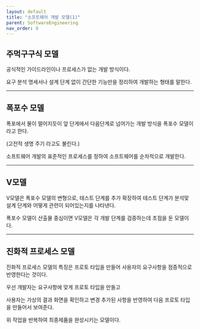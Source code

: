 ```yaml
---
layout: default
title: "소프트웨어 개발 모델(1)"
parent: SoftwareEngineering
nav_order: 9
---
```


## 주먹구구식 모델

공식적인 가이드라인이나 프로세스가 없는 개발 방식이다.

요구 분석 명세서나 설계 단계 없이 간단한 기능만을 정리하여 개발하는 형태를 말한다.

---

## 폭포수 모델

폭포에서 물이 떨어지듯이 앞 단게에서 다음단계로 넘어가는 개발 방식을 폭포수 모델이라고 한다. 

(고전적 생명 주기 라고도 불린다.)

소프트웨어 개발의 표준적인 프로세스를 정하여 소프트웨어를 순차적으로 개발한다.

---

## V모델

V모델은 폭포수 모델의 변형으로, 테스트 단계를 추가 확장하여 테스트 단계가 분석맟 설계 단계와 어떻게 관련이 되어있는지를 나타낸다.

폭포수 모델이 산출물 중심이면 V모델은 각 개발 단계를 검증하는데 초점을 둔 모델이다.

---

## 진화적 프로세스 모델

진화적 프로세스 모델의 특징은 프로토 타입을 만들어 사용자의 요구사항을 점증적으로 반영한다는 것이다.

우선 개발자는 요구사항에 맞게 프로토 타입을 만들고

사용자는 가상의 결과 화면을 확인하고 변경 추가된 사항을 반영하여 다음 프로토 타입을 만들어서 보여준다.

위 작업을 반복하여 최종제품을 완성시키는 모델이다.